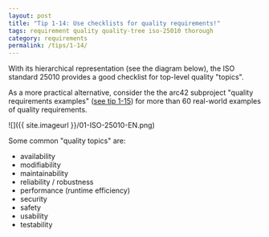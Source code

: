 ```yaml
---
layout: post
title: "Tip 1-14: Use checklists for quality requirements!"
tags: requirement quality quality-tree iso-25010 thorough
category: requirements
permalink: /tips/1-14/
---
```


With its hierarchical representation (see the diagram below),
the ISO standard 25010 provides a good checklist for top-level quality "topics".


As a more practical alternative, consider the the arc42 subproject "quality requirements examples" ([see tip 1-15](/tips/1-15)) for more than 60 real-world examples of
quality requirements.

![]({{ site.imageurl }}/01-ISO-25010-EN.png)

Some common "quality topics" are:

* availability
* modifiability
* maintainability
* reliability / robustness
* performance (runtime efficiency)
* security
* safety
* usability
* testability
